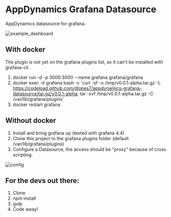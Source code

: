 # AppDynamics Grafana Datasource

AppDynamics datasource for grafana.

![example_dashboard](http://imgur.com/MIBYyCY.jpg)

## With docker

The plugin is not yet on the grafana plugins list, so it can't be installed with grafana-cli.

1. docker run -d -p 3000:3000 --name grafana grafana/grafana
2. docker exec -it grafana bash -c 'curl -sf -o /tmp/v0.0.1-alpha.tar.gz -L https://codeload.github.com/dlopes7/appdynamics-grafana-datasource/tar.gz/v0.0.1-alpha; tar -xvf /tmp/v0.0.1-alpha.tar.gz -C /var/lib/grafana/plugins'
3. docker restart grafana

## Without docker

1. Install and bring grafana up (tested with grafana 4.4)
2. Clone this project to the grafana plugins folder (default /var/lib/grafana/plugins)
3. Configure a Datasource, the access should be "proxy" because of cross scripting.

![config](http://i.imgur.com/NsSTbDn.png)

## For the devs out there:

1. Clone
2. npm install
3. gulp
4. Code away!